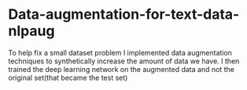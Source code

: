 # Data-augmentation-for-text-data-nlpaug
To help fix a small dataset problem I implemented data augmentation techniques to synthetically increase the amount of data we have. I then trained the deep learning network on the augmented data and not the original set(that became the test set)
